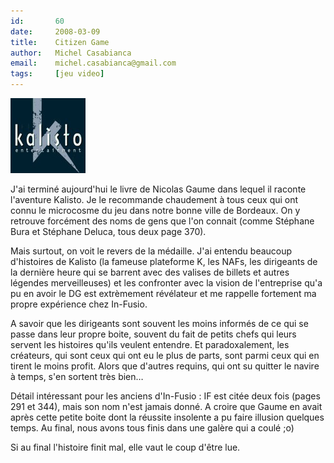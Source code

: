```yaml
---
id:       60
date:     2008-03-09
title:    Citizen Game
author:   Michel Casabianca
email:    michel.casabianca@gmail.com
tags:     [jeu video]
---
```


![](kalisto.png)

J'ai terminé aujourd'hui le livre de Nicolas Gaume dans lequel il raconte l'aventure Kalisto. Je le recommande chaudement à tous ceux qui ont connu le microcosme du jeu dans notre bonne ville de Bordeaux. On y retrouve forcément des noms de gens que l'on connait (comme Stéphane Bura et Stéphane Deluca, tous deux page 370).

Mais surtout, on voit le revers de la médaille. J'ai entendu beaucoup d'histoires de Kalisto (la fameuse plateforme K, les NAFs, les dirigeants de la dernière heure qui se barrent avec des valises de billets et autres légendes merveilleuses) et les confronter avec la vision de l'entreprise qu'a pu en avoir le DG est extrèmement révélateur et me rappelle fortement ma propre expérience chez In-Fusio.

A savoir que les dirigeants sont souvent les moins informés de ce qui se passe dans leur propre boite, souvent du fait de petits chefs qui leurs servent les histoires qu'ils veulent entendre. Et paradoxalement, les créateurs, qui sont ceux qui ont eu le plus de parts, sont parmi ceux qui en tirent le moins profit. Alors que d'autres requins, qui ont su quitter le navire à temps, s'en sortent très bien…

Détail intéressant pour les anciens d'In-Fusio : IF est citée deux fois (pages 291 et 344), mais son nom n'est jamais donné. A croire que Gaume en avait après cette petite boite dont la réussite insolente a pu faire illusion quelques temps. Au final, nous avons tous finis dans une galère qui a coulé ;o)

Si au final l'histoire finit mal, elle vaut le coup d'être lue.

